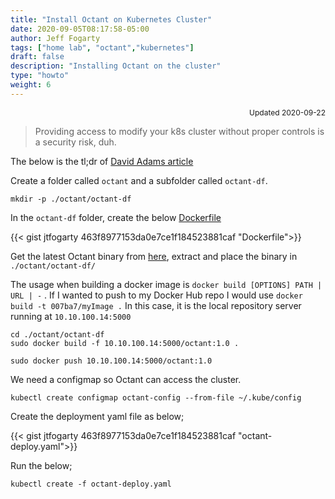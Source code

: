 ```yaml
---
title: "Install Octant on Kubernetes Cluster"
date: 2020-09-05T08:17:58-05:00
author: Jeff Fogarty
tags: ["home lab", "octant","kubernetes"]
draft: false
description: "Installing Octant on the cluster"
type: "howto"
weight: 6
---
```

<div style="font-size: 12px; text-align: right !important"; >Updated 2020-09-22 </div><p>

> Providing access to modify your k8s cluster without proper controls is a security risk, duh.

The below is the tl;dr of [David Adams article](https://medium.com/swlh/running-octant-as-a-container-on-vsphere-with-kubernetes-7845a34584fc)

Create a folder called `octant` and a subfolder called `octant-df`. 

```
mkdir -p ./octant/octant-df
```

In the `octant-df` folder, create the below [Dockerfile]()

{{< gist jtfogarty 463f8977153da0e7ce1f184523881caf "Dockerfile">}}

Get the latest Octant binary from [here](https://github.com/vmware-tanzu/octant/releases), extract and place the binary in `./octant/octant-df/`

The usage when building a docker image is `docker build [OPTIONS] PATH | URL | -` .  If I wanted to push to my Docker Hub repo I would use `docker build -t 007ba7/myImage .` In this case, it is the local repository server running at `10.10.100.14:5000`

```
cd ./octant/octant-df
sudo docker build -f 10.10.100.14:5000/octant:1.0 .
```

```
sudo docker push 10.10.100.14:5000/octant:1.0
```

We need a configmap so Octant can access the cluster.
```
kubectl create configmap octant-config --from-file ~/.kube/config
```

Create the deployment yaml file as below;

{{< gist jtfogarty 463f8977153da0e7ce1f184523881caf "octant-deploy.yaml">}}


Run the below;
```
kubectl create -f octant-deploy.yaml
```
